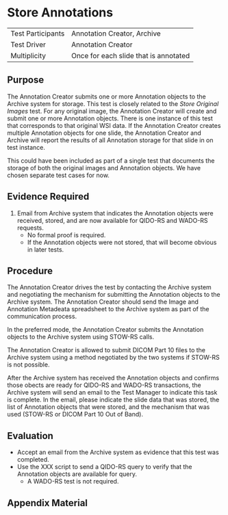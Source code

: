 # Store Annotations

|                   |                                       |
|-------------------|---------------------------------------|
| Test Participants | Annotation Creator, Archive            |
| Test Driver       | Annotation Creator                    |
| Multiplicity      | Once for each slide that is annotated |

## Purpose
The Annotation Creator submits one or more Annotation objects to the Archive system for storage.
This test is closely related to the *Store Original Images* test.
For any original image, the Annotation Creator will create and submit one or more Annotation objects.
There is one instance of this test that corresponds to that original WSI data.
If the Annotation Creator creates multiple Annotation objects for one slide,
the Annotation Creator and Archive will report the results of all Annotation storage
for that slide in on test instance.

This could have been included as part of a single test that documents the storage of
both the original images and Annotation objects.
We have chosen separate test cases for now.

## Evidence Required
1. Email from Archive system that indicates the Annotation objects were received, stored, and are now available for QIDO-RS and WADO-RS requests.
   - No formal proof is required.
   - If the Annotation objects were not stored, that will become obvious in later tests.

## Procedure
The Annotation Creator drives the test by contacting the Archive system and negotiating the mechanism for submitting the Annotation objects to the Archive system. The Annotation Creator should send the Image and Annotation Metadeata spreadsheet to the Archive system as part of the communication process.

In the preferred mode, the Annotation Creator submits the Annotation objects
to the Archive system using STOW-RS calls.

The Annotation Creator is allowed to submit DICOM Part 10 files to the Archive system using
a method negotiated by the two systems if STOW-RS is not possible.

After the Archive system has received the Annotation objects and confirms those obects are ready for QIDO-RS and WADO-RS transactions, the Archive system will send an email to the Test Manager to indicate this task is complete. In the email, please indicate the slide data that was stored, the list of Annotation objects that were stored, and the mechanism that was used (STOW-RS or DICOM Part 10 Out of Band).

## Evaluation
* Accept an email from the Archive system as evidence that this test was completed.
* Use the XXX script to send a QIDO-RS query to verify that the Annotation objects are available for query.
   - A WADO-RS test is not required.

## Appendix Material

